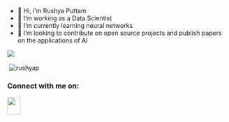 - 👋 Hi, I’m Rushya Puttam
- 👀 I’m working as a Data Scientist
- 🌱 I’m currently learning neural networks
- 💞️ I’m looking to contribute on open source projects and publish papers on the applications of AI


![](https://komarev.com/ghpvc/?username=rushyaP&color=dc143c)
<p>&nbsp;<img align="center" src="https://github-readme-stats.vercel.app/api?username=rushyap&show_icons=true&locale=en" alt="rushyap" /></p>


<!-- Add this code to see Social Icons on your profile -->
<h3 align="left">Connect with me on:</h3>
<p align="left">
<!--- <a href="https://twitter.com/username" target="blank"><img align="center" src="https://cdn.jsdelivr.net/npm/simple-icons@3.0.1/icons/twitter.svg" alt="" height="30" width="40" /></a>--->
<a href="https://www.linkedin.com/in/rushyaputtam/" target="blank"><img align="center" src="https://cdn.jsdelivr.net/npm/simple-icons@3.0.1/icons/linkedin.svg" alt="" height="40" width="30" /></a>
<!--- <a href="https://www.facebook.com/username/" target="blank"><img align="center" src="https://cdn.jsdelivr.net/npm/simple-icons@3.0.1/icons/facebook.svg" alt="" height="30" width="40" /></a>--->
</p>

<!---
rushyaP/rushyaP is a ✨ special ✨ repository because its `README.md` (this file) appears on your GitHub profile.
You can click the Preview link to take a look at your changes.
--->
